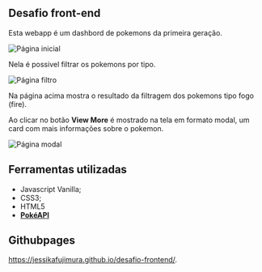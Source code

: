## Desafio front-end

Esta webapp é um dashbord de pokemons da primeira geração.

![Página inicial](https://raw.githubusercontent.com/JessikaFujimura/desafio-frontend/master/src/img/page1.png)

Nela é possivel filtrar os pokemons por tipo.

![Página filtro](https://raw.githubusercontent.com/JessikaFujimura/desafio-frontend/master/src/img/page3.png)

Na página acima mostra o resultado da filtragem dos pokemons tipo fogo (fire).

Ao clicar no botão **View More** é mostrado na tela em formato modal, um card com mais informações sobre o pokemon.

![Página modal](https://raw.githubusercontent.com/JessikaFujimura/desafio-frontend/master/src/img/page2.png)


## Ferramentas utilizadas

- Javascript Vanilla;
- CSS3;
- HTML5
- **[PokéAPI](https://pokeapi.co/)** 

## Githubpages

https://jessikafujimura.github.io/desafio-frontend/. 
